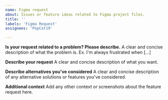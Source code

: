 ```yaml
---
name: Figma request
about: Issues or feature ideas related to Figma project files.
title: ''
labels: 'Figma Request'
assignees: 'PopCat19'

---
```


**Is your request related to a problem? Please describe.**
A clear and concise description of what the problem is. Ex. I'm always frustrated when [...]

**Describe your request**
A clear and concise description of what you want.

**Describe alternatives you've considered**
A clear and concise description of any alternative solutions or features you've considered.

**Additional context**
Add any other context or screenshots about the feature request here.
